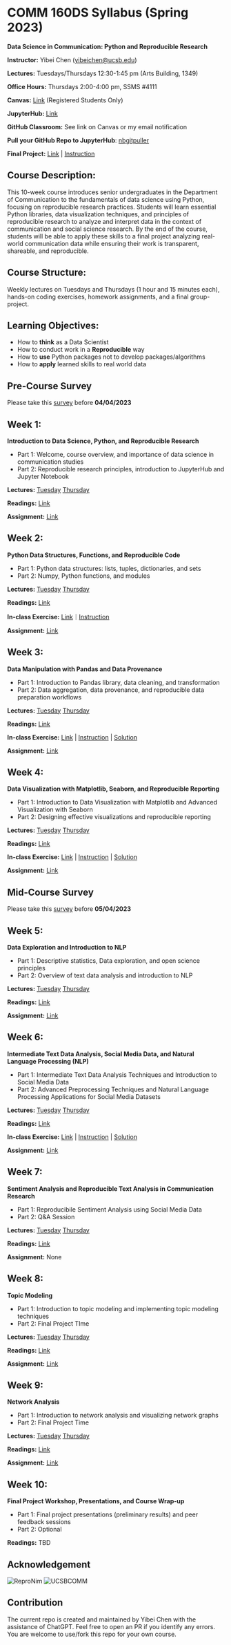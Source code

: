 # COMM 160DS Syllabus (Spring 2023)

**Data Science in Communication: Python and Reproducible Research**

**Instructor:** Yibei Chen (yibeichen@ucsb.edu)

**Lectures:** Tuesdays/Thursdays 12\:30-1:45 pm (Arts Building, 1349)

**Office Hours:** Thursdays 2\:00-4:00 pm, SSMS \#4111

**Canvas:** [Link](https://ucsb.instructure.com/courses/7864) (Registered Students Only)

**JupyterHub:** [Link](https://comm160ds.lsit.ucsb.edu/hub/user-redirect/git-pull?repo=https%3A%2F%2Fgithub.com%2Fyibeichan%2FCOMM160DS&urlpath=lab%2Ftree%2FCOMM160DS%2F&branch=main)

**GitHub Classroom:** See link on Canvas or my email notification

**Pull your GitHub Repo to JupyterHub**: [nbgitpuller](https://hub.jupyter.org/nbgitpuller/link)

**Final Project:** [Link](https://classroom.github.com/a/eDDs8OEu) | [Instruction](https://github.com/yibeichan/COMM160DS/blob/main/Final%20Project.md)

## Course Description:
This 10-week course introduces senior undergraduates in the Department of Communication to the fundamentals of data science using Python, focusing on reproducible research practices. Students will learn essential Python libraries, data visualization techniques, and principles of reproducible research to analyze and interpret data in the context of communication and social science research. By the end of the course, students will be able to apply these skills to a final project analyzing real-world communication data while ensuring their work is transparent, shareable, and reproducible.

## Course Structure: 
Weekly lectures on Tuesdays and Thursdays (1 hour and 15 minutes each), hands-on coding exercises, homework assignments, and a final group-project.
## Learning Objectives:

- How to **think** as a Data Scientist
- How to conduct work in a **Reproducible** way
- How to **use** Python packages not to develop packages/algorithms 
- How to **apply** learned skills to real world data

## Pre-Course Survey

Please take this [survey](https://forms.gle/dkTaauehBxCDqvpf8) before **04/04/2023**

<!-- This anonymous pre-course survey is designed to help us understand your current knowledge and experience in Python programming, data science, and reproducible research. Your responses will not impact your grades or standing in the course. The information collected will be used to tailor our teaching approach, ensure that the course content is relevant to your learning goals, and assess teaching outcomes. Thank you for your valuable input. -->

## Week 1: 

**Introduction to Data Science, Python, and Reproducible Research**

- Part 1: Welcome, course overview, and importance of data science in communication studies
- Part 2: Reproducible research principles, introduction to JupyterHub and Jupyter Notebook

**Lectures:** [Tuesday](week_1/lecture_part1.pdf) [Thursday](week_1/lecture_part2.pdf) 

**Readings:** [Link](Readings.md#week-1-introduction-to-data-science-python-and-reproducible-research)

**Assignment:** [Link](week_1/assignment.md)

## Week 2: 

**Python Data Structures, Functions, and Reproducible Code**

- Part 1: Python data structures: lists, tuples, dictionaries, and sets
- Part 2: Numpy, Python functions, and modules

**Lectures:** [Tuesday](week_2/lecture_part1.ipynb) [Thursday](week_2/lecture_part2.ipynb)

**Readings:** [Link](Readings.md#week-2-python-data-structures-functions-and-reproducible-code)

**In-class Exercise:** [Link](https://classroom.github.com/a/oTp1RJQ9)｜[Instruction](week_2/assignment.md#in-class-exercise-friday-04142023-night)

**Assignment:** [Link](week_2/assignment.md)

## Week 3: 

**Data Manipulation with Pandas and Data Provenance**

- Part 1: Introduction to Pandas library, data cleaning, and transformation
- Part 2: Data aggregation, data provenance, and reproducible data preparation workflows

**Lectures:** [Tuesday](week_3/lecture_part1.ipynb) [Thursday](week_3/lecture_part2.ipynb)

**Readings:** [Link](Readings.md#week-3-data-manipulation-with-pandas-and-data-provenance)

**In-class Exercise:** [Link](https://classroom.github.com/a/OQym4pEV) | [Instruction](week_3/assignment.md#in-class-exercise-friday-04212023-night) | [Solution](https://github.com/ReproTeach/w3-in-class-exercise/blob/main/week3_in-class_exercise.ipynb)

**Assignment:** [Link](week_3/assignment.md)

## Week 4: 

**Data Visualization with Matplotlib, Seaborn, and Reproducible Reporting**

- Part 1: Introduction to Data Visualization with Matplotlib and Advanced Visualization with Seaborn
- Part 2: Designing effective visualizations and reproducible reporting

**Lectures:** [Tuesday](week_4/lecture_part1.ipynb) [Thursday](week_4/lecture_part2.ipynb)

**Readings:** [Link](Readings.md#week-4-data-visualization-with-matplotlib-seaborn-and-reproducible-reporting)

**In-class Exercise:** [Link](https://classroom.github.com/a/dzaORAq5) | [Instruction](week_4/assignment.md#in-class-exercise-due-thursday-04272023-midnight-5) | [Solution](https://github.com/ReproTeach/w4-in-class-exercise/blob/main/week4_in-class_exercise.ipynb)

**Assignment:** [Link](week_4/assignment.md)

## Mid-Course Survey

Please take this [survey](https://forms.gle/Vu7eb5Pn3EaJo7ZW9) before **05/04/2023**

<!-- This anonymous pre-course survey is designed to help us understand your current knowledge and experience in Python programming, data science, and reproducible research. Your responses will not impact your grades or standing in the course. The information collected will be used to tailor our teaching approach, ensure that the course content is relevant to your learning goals, and assess teaching outcomes. Thank you for your valuable input. -->

## Week 5: 

**Data Exploration and Introduction to NLP**

- Part 1: Descriptive statistics, Data exploration, and open science principles
- Part 2: Overview of text data analysis and introduction to NLP

**Lectures:** [Tuesday](week_5/lecture_part1.ipynb) [Thursday](week_5/lecture_part2.ipynb)

**Readings:** [Link](Readings.md#week-5-data-exploration-and-introduction-to-NLP)

**Assignment:** [Link](week_5/assignment.md)

## Week 6: 

**Intermediate Text Data Analysis, Social Media Data, and Natural Language Processing (NLP)**

- Part 1: Intermediate Text Data Analysis Techniques and Introduction to Social Media Data
- Part 2: Advanced Preprocessing Techniques and Natural Language Processing Applications for Social Media Datasets

**Lectures:** [Tuesday](week_6/lecture_part1.ipynb) [Thursday](week_6/lecture_part2.ipynb)

**Readings:** [Link](Readings.md#week-6-intermediate-text-data-analysis-social-media-data-and-natural-language-processing)

**In-class Exercise:** [Link](https://classroom.github.com/a/rIluJxws) | [Instruction](week_6/assignment.md#in-class-exercise-due-05122023-midnight-6) | [Solution](https://github.com/ReproTeach/w6-in-class-exercise/blob/main/week6_in-class_exercise.ipynb)

**Assignment:**  [Link](week_6/assignment.md)

## Week 7: 

**Sentiment Analysis and Reproducible Text Analysis in Communication Research**

- Part 1: Reproducibile Sentiment Analysis using Social Media Data
- Part 2: Q&A Session

**Lectures:** [Tuesday](week_7/lecture_part1.ipynb) [Thursday](https://forms.gle/7fjqtLqLw7ktYYwu7)

**Readings:** [Link](Readings.md#week-7-sentiment-analysis-and-reproducible-text-analysis-in-communication-research)

**Assignment:** None

## Week 8: 

**Topic Modeling**

- Part 1: Introduction to topic modeling and implementing topic modeling techniques
- Part 2: Final Project TIme

**Lectures:** [Tuesday](week_8/lecture_part1.ipynb) [Thursday](https://classroom.github.com/a/eDDs8OEu)

**Readings:** [Link](Readings.md#week-8-topic-modeling)

**Assignment:**  [Link](week_8/assignment.md)

## Week 9: 

**Network Analysis**

- Part 1: Introduction to network analysis and visualizing network graphs
- Part 2: Final Project Time

**Lectures:** [Tuesday](week_9/lecture_part1.ipynb) [Thursday](https://classroom.github.com/a/eDDs8OEu)

**Readings:** [Link](Readings.md#week-9-network-analysis)

**Assignment:**  [Link](week_9/assignment.md)


## Week 10: 

**Final Project Workshop, Presentations, and Course Wrap-up**

- Part 1: Final project presentations (preliminary results) and peer feedback sessions
- Part 2: Optional

**Readings:** TBD

## Acknowledgement 

![ReproNim](pics/repronim.png) ![UCSBCOMM](pics/ucsbcomm.png)

## Contribution

The current repo is created and maintained by Yibei Chen with the assistance of ChatGPT. Feel free to open an PR if you identify any errors. You are welcome to use/fork this repo for your own course. 
